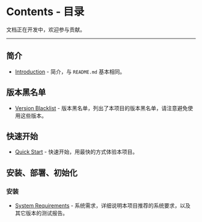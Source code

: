 # Contents - 目录

文档正在开发中，欢迎参与贡献。

--- 

## 简介

- [Introduction](./Introduction.md) - 简介，与 `README.md` 基本相同。

## 版本黑名单

- [Version Blacklist](./VersionBlacklist.md) - 版本黑名单，列出了本项目的版本黑名单，请注意避免使用这些版本。

## 快速开始

- [Quick Start](./QuickStart.md) - 快速开始，用最快的方式体验本项目。

## 安装、部署、初始化

### 安装

- [System Requirements](./SystemRequirements.md) - 系统需求，详细说明本项目推荐的系统要求，以及其它版本的测试报告。
